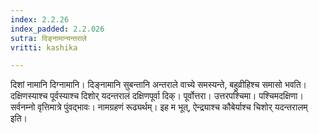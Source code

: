 ```yaml
---
index: 2.2.26
index_padded: 2.2.026
sutra: दिङ्नामान्यन्तराले
vritti: kashika

---
```

दिशां नामानि दिग्नामानि। दिङ्नामानि सुबन्तानि अन्तराले वाच्ये समस्यन्ते, बहुव्रीहिश्च समासो भवति। दक्षिणस्याश्च पूर्वस्याश्च दिशोर् यदन्तरालं दक्षिणपूर्वा दिक्। पूर्वोत्तरा। उत्तरपश्चिमा। पश्चिमदक्षिणा। सर्वनम्नो वृत्तिमात्रे पुंवद्भावः। नामग्रहणं रूढ्यर्थम्। इह म भूत्, ऐन्द्र्याश्च कौबेर्याश्च चिशोर् यदन्तरालम् इति।